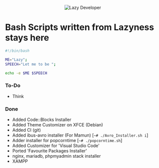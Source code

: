 <p align="center">
<img title="Lazy Developer" src="https://imgur.com/download/RnpzpMh" />
</p>

# Bash Scripts written from Lazyness stays here

```bash
#!/bin/bash

ME="Lazy";
SPEECH="Let me to be ";

echo -e $ME $SPEECH
```

### To-Do
- Think

### Done
- Added Code::Blocks Installer
- Added Theme Customizer on XFCE (Debian)
- Added CI (git)
- Added ibus-avro installer (For Mamun) [`~# ./Avro_Installer.sh i`]
- Adder installer for popcorntime [`~# ./popcorntime.sh`]
- Added Customizer for 'Visual Studio Code'
- Ported 'Favourite Packages Installer'
- nginx, mariadb, phpmyadmin stack installer
- XAMPP
